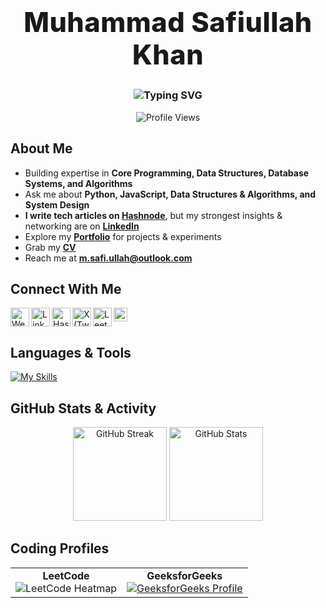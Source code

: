 <!-- Hero -->
<h1 align="center" style="font-weight: 800; font-size: 2.7rem; letter-spacing: .5px;">
  Muhammad Safiullah Khan
</h1>

<h3 align="center">
  <img src="https://readme-typing-svg.herokuapp.com?font=Fira+Code&size=22&duration=3000&pause=900&color=1AF7DC&center=true&vCenter=true&width=720&lines=Technology-agnostic+Software+Engineer;Undergraduate+Computer+Science+Student;System+Design+Enthusiast;Mentoring+Hundreds+of+CS+Students" alt="Typing SVG" />

</h3>

<div align="center">
  <img src="https://komarev.com/ghpvc/?username=safi-io&label=Profile%20Views&color=0e75b6&style=for-the-badge" alt="Profile Views" />
</div>

## About Me
- Building expertise in **Core Programming, Data Structures, Database Systems, and Algorithms**  
- Ask me about **Python, JavaScript, Data Structures & Algorithms, and System Design**  
- **I write tech articles on [Hashnode](https://hashnode.com/@safi-io)**, but my strongest insights & networking are on **[LinkedIn](https://www.linkedin.com/in/safi-io)**  
- Explore my **[Portfolio](https://safi-io.netlify.app/)** for projects & experiments  
- Grab my **[CV](https://drive.google.com/file/d/139JXcoq3XXkv2LXEdZI1e7Qp0JD0UZXO/view?usp=sharing)**  
- Reach me at **m.safi.ullah@outlook.com**

## Connect With Me
[<img align="left" alt="Website" width="30px" src="https://firebasestorage.googleapis.com/v0/b/web-johannesmilke.appspot.com/o/other%2Fsocial%2Fwebsite.png?alt=media" />](https://safi-io.netlify.app/)
[<img align="left" alt="LinkedIn" width="30px" src="https://www.vectorlogo.zone/logos/linkedin/linkedin-tile.svg" />](https://www.linkedin.com/in/safi-io)
[<img align="left" alt="Hashnode" width="30px" src="https://cdn.hashnode.com/res/hashnode/image/upload/v1611902473383/CDyAuTy75.png" />](https://hashnode.com/@safi-io)
[<img align="left" alt="X (Twitter)" width="30px" src="https://cdn-icons-png.flaticon.com/512/5969/5969020.png" />](https://x.com/ranasafikhan)
[<img align="left" alt="LeetCode" height="30px" src="https://upload.wikimedia.org/wikipedia/commons/1/19/LeetCode_logo_black.png" />](https://leetcode.com/safi-io/)
[<img align="left" alt="GeeksforGeeks" height="22px" src="https://upload.wikimedia.org/wikipedia/commons/4/43/GeeksforGeeks.svg" />](https://auth.geeksforgeeks.org/user/safi404/)
  
<br clear="left"/>

## Languages & Tools
[![My Skills](https://skillicons.dev/icons?i=html,css,js,react,nodejs,express,mongodb,postgres,mysql,redis,firebase,appwrite,bootstrap,tailwind,java,python,flask,c,cpp,git,github,linux,ubuntu,bash,vscode,idea,pycharm,figma,postman,vercel,netlify&theme=dark)](https://safi-io.netlify.app/)

## GitHub Stats & Activity
<div align="center">
  <img height="150" src="https://github-readme-streak-stats.herokuapp.com/?user=safi-io&theme=tokyonight" alt="GitHub Streak" />
  <img height="150" src="https://github-readme-stats.vercel.app/api?username=safi-io&show_icons=true&theme=tokyonight" alt="GitHub Stats" />
</div>

## Coding Profiles
<table align="center">
  <tr>
    <td align="center">
      <strong>LeetCode</strong><br/>
      <img src="https://leetcard.jacoblin.cool/safi-io?ext=heatmap" alt="LeetCode Heatmap" />
    </td>
    <td align="center">
      <strong>GeeksforGeeks</strong><br/>
      <a href="https://auth.geeksforgeeks.org/user/safi404/">
        <img src="https://geeks-for-geeks-stats-card.vercel.app/?username=safi404" alt="GeeksforGeeks Profile" />
      </a>
    </td>
  </tr>
</table>

